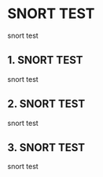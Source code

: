 # SNORT TEST
snort test

## 1. SNORT TEST
snort test

## 2. SNORT TEST
snort test

## 3. SNORT TEST
snort test

